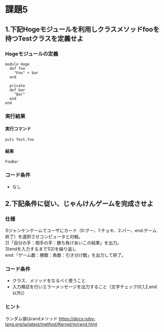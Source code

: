 # 課題5

## 1.下記Hogeモジュールを利用しクラスメソッドfooを持つTestクラスを定義せよ

### Hogeモジュールの定義
```
module Hoge
  def foo
    "Foo" + bar
  end

  private
  def bar
    "Bar"
  end
end
```

### 実行結果

#### 実行コマンド
```
puts Test.foo
```
#### 結果
```
FooBar
```

### コード条件
- なし

## 2.下記条件に従い、じゃんけんゲームを完成させよ

### 仕様
1)ジャンケンゲームでユーザにカード（0:グー、1:チョキ、2:パー、end:ゲーム終了）を選択させコンピュータと対戦。  
2)「自分の手：相手の手：勝ち負けあいこの結果」を出力。  
3)endを入力するまで1)2)を繰り返し  
end:「ゲーム数：勝数：負数：引き分け数」を出力して終了。  

### コード条件
- クラス、メソッドをなるべく使うこと
- 入力検証を行いエラーメッセージを出力すること（文字チェック[0,1,2,end以外]）

### ヒント
ランダム値はrandメソッド
https://docs.ruby-lang.org/ja/latest/method/Kernel/m/rand.html


